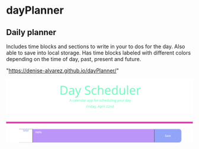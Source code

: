 # dayPlanner

## Daily planner
 
 Includes time blocks and sections to write in your to dos for the day. Also able to save into local storage. Has time blocks labeled with different colors depending on the time of day, past, present and future.

"https://denise-alvarez.github.io/dayPlanner/"

![scrrenshot](images/ScreenShot.png)


